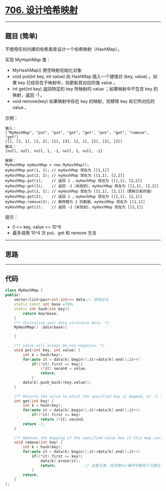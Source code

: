 # [706. 设计哈希映射](https://leetcode.cn/problems/design-hashmap/)

---

## 题目 (简单)

不使用任何内建的哈希表库设计一个哈希映射（HashMap）。

实现 MyHashMap 类：

- MyHashMap() 用空映射初始化对象
- void put(int key, int value) 向 HashMap 插入一个键值对 (key, value) 。如果 key 已经存在于映射中，则更新其对应的值 value 。
- int get(int key) 返回特定的 key 所映射的 value ；如果映射中不包含 key 的映射，返回 -1 。
- void remove(key) 如果映射中存在 key 的映射，则移除 key 和它所对应的 value 。

示例：
```
输入：
["MyHashMap", "put", "put", "get", "get", "put", "get", "remove", "get"]
[[], [1, 1], [2, 2], [1], [3], [2, 1], [2], [2], [2]]
输出：
[null, null, null, 1, -1, null, 1, null, -1]

解释：
MyHashMap myHashMap = new MyHashMap();
myHashMap.put(1, 1); // myHashMap 现在为 [[1,1]]
myHashMap.put(2, 2); // myHashMap 现在为 [[1,1], [2,2]]
myHashMap.get(1);    // 返回 1 ，myHashMap 现在为 [[1,1], [2,2]]
myHashMap.get(3);    // 返回 -1（未找到），myHashMap 现在为 [[1,1], [2,2]]
myHashMap.put(2, 1); // myHashMap 现在为 [[1,1], [2,1]]（更新已有的值）
myHashMap.get(2);    // 返回 1 ，myHashMap 现在为 [[1,1], [2,1]]
myHashMap.remove(2); // 删除键为 2 的数据，myHashMap 现在为 [[1,1]]
myHashMap.get(2);    // 返回 -1（未找到），myHashMap 现在为 [[1,1]]
```

提示：

- 0 <= key, value <= 10^6
- 最多调用 10^4 次 put、get 和 remove 方法

---

## 思路

---

## 代码

```C++
class MyHashMap {
public:
    vector<list<pair<int,int>>> data;// 链地址法
    static const int base =769;
    static int hash(int key){
        return key%base;
    }
    /** Initialize your data structure here. */
    MyHashMap() :data(base){

    }
    
    /** value will always be non-negative. */
    void put(int key, int value) {
        int k = hash(key);
        for(auto it = data[k].begin();it!=data[k].end();it++)
            if((*it).first == key){
                (*it).second = value;
                return;
            }
        data[k].push_back({key,value});
    }
    
    /** Returns the value to which the specified key is mapped, or -1 if this map contains no mapping for the key */
    int get(int key) {
        int k = hash(key);
        for(auto it = data[k].begin();it!=data[k].end();it++)
            if((*it).first == key)
                return (*it).second;
        return -1;
    }
    
    /** Removes the mapping of the specified value key if this map contains a mapping for the key */
    void remove(int key) {
        int k = hash(key);
        for(auto it = data[k].begin();it!=data[k].end();it++)
            if((*it).first == key){
                data[k].erase(it);
                return;             // 这里注意，在范围for循环中删除了元素应该要退出，不然会访问越界
            }
        return;
    }
};
```
